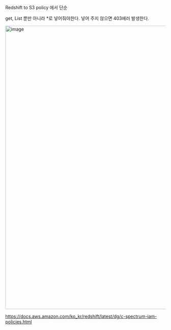 
Redshift to S3 policy 에서 단순

get, List 뿐만 아니라 *로 넣어줘야한다. 넣어 주지 않으면 403에러 발생한다.

<img width="889" alt="image" src="https://github.com/user-attachments/assets/81294bb9-7512-4529-9bdd-00ffad11dc8d">

https://docs.aws.amazon.com/ko_kr/redshift/latest/dg/c-spectrum-iam-policies.html

